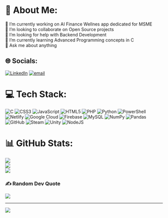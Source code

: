 # 💫 About Me:
🔭 I’m currently working on AI Finance Wellnes app dedicated for MSME<br>👯 I’m looking to collaborate on Open Source projects<br>🤝 I’m looking for help with Backend Development<br>🌱 I’m currently learning Advanced Programming concepts in C<br>💬 Ask me about anything


## 🌐 Socials:
[![LinkedIn](https://img.shields.io/badge/LinkedIn-%230077B5.svg?logo=linkedin&logoColor=white)](https://www.linkedin.com/in/jeyamoorthi-s-273443309/) [![email](https://img.shields.io/badge/Email-D14836?logo=gmail&logoColor=white)](mailto:jeyamoorthis25@gmail.com) 

# 💻 Tech Stack:
![C](https://img.shields.io/badge/c-%2300599C.svg?style=for-the-badge&logo=c&logoColor=white) ![CSS3](https://img.shields.io/badge/css3-%231572B6.svg?style=for-the-badge&logo=css3&logoColor=white) ![JavaScript](https://img.shields.io/badge/javascript-%23323330.svg?style=for-the-badge&logo=javascript&logoColor=%23F7DF1E) ![HTML5](https://img.shields.io/badge/html5-%23E34F26.svg?style=for-the-badge&logo=html5&logoColor=white) ![PHP](https://img.shields.io/badge/php-%23777BB4.svg?style=for-the-badge&logo=php&logoColor=white) ![Python](https://img.shields.io/badge/python-3670A0?style=for-the-badge&logo=python&logoColor=ffdd54) ![PowerShell](https://img.shields.io/badge/PowerShell-%235391FE.svg?style=for-the-badge&logo=powershell&logoColor=white) ![Netlify](https://img.shields.io/badge/netlify-%23000000.svg?style=for-the-badge&logo=netlify&logoColor=#00C7B7) ![Google Cloud](https://img.shields.io/badge/GoogleCloud-%234285F4.svg?style=for-the-badge&logo=google-cloud&logoColor=white) ![Firebase](https://img.shields.io/badge/firebase-a08021?style=for-the-badge&logo=firebase&logoColor=ffcd34) ![MySQL](https://img.shields.io/badge/mysql-4479A1.svg?style=for-the-badge&logo=mysql&logoColor=white) ![NumPy](https://img.shields.io/badge/numpy-%23013243.svg?style=for-the-badge&logo=numpy&logoColor=white) ![Pandas](https://img.shields.io/badge/pandas-%23150458.svg?style=for-the-badge&logo=pandas&logoColor=white) ![GitHub](https://img.shields.io/badge/github-%23121011.svg?style=for-the-badge&logo=github&logoColor=white) ![Steam](https://img.shields.io/badge/steam-%23000000.svg?style=for-the-badge&logo=steam&logoColor=white) ![Unity](https://img.shields.io/badge/unity-%23000000.svg?style=for-the-badge&logo=unity&logoColor=white) ![NodeJS](https://img.shields.io/badge/node.js-6DA55F?style=for-the-badge&logo=node.js&logoColor=white)

# 📊 GitHub Stats:
![](https://github-readme-stats.vercel.app/api?username=jeyamoorthi&theme=dark&hide_border=false&include_all_commits=true&count_private=true&cache_seconds=60)<br/>
![](https://streak-stats.demolab.com?user=jeyamoorthi&theme=dark&hide_border=false&cache_seconds=60)<br/>
![](https://github-readme-stats.vercel.app/api/top-langs/?username=jeyamoorthi&theme=dark&hide_border=false&include_all_commits=true&count_private=true&layout=compact&cache_seconds=60)

### ✍️ Random Dev Quote
![](https://quotes-github-readme.vercel.app/api?type=horizontal&theme=radical&cache_seconds=60)

---
[![](https://visitcount.itsvg.in/api?id=jeyamoorthi&icon=0&color=0)](https://visitcount.itsvg.in)
